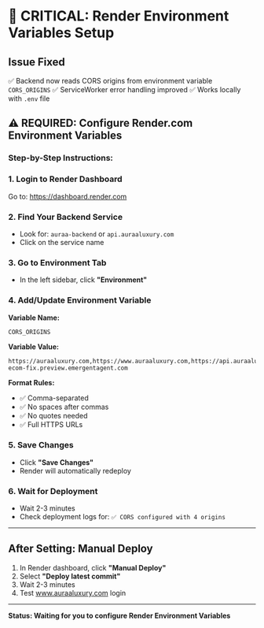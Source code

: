 # 🚨 CRITICAL: Render Environment Variables Setup

## Issue Fixed
✅ Backend now reads CORS origins from environment variable `CORS_ORIGINS`
✅ ServiceWorker error handling improved
✅ Works locally with `.env` file

## ⚠️ REQUIRED: Configure Render.com Environment Variables

### Step-by-Step Instructions:

### 1. Login to Render Dashboard
Go to: https://dashboard.render.com

### 2. Find Your Backend Service
- Look for: `auraa-backend` or `api.auraaluxury.com`
- Click on the service name

### 3. Go to Environment Tab
- In the left sidebar, click **"Environment"**

### 4. Add/Update Environment Variable

**Variable Name:**
```
CORS_ORIGINS
```

**Variable Value:**
```
https://auraaluxury.com,https://www.auraaluxury.com,https://api.auraaluxury.com,https://auraa-ecom-fix.preview.emergentagent.com
```

**Format Rules:**
- ✅ Comma-separated
- ✅ No spaces after commas
- ✅ No quotes needed
- ✅ Full HTTPS URLs

### 5. Save Changes
- Click **"Save Changes"**
- Render will automatically redeploy

### 6. Wait for Deployment
- Wait 2-3 minutes
- Check deployment logs for: `✅ CORS configured with 4 origins`

---

## After Setting: Manual Deploy

1. In Render dashboard, click **"Manual Deploy"**
2. Select **"Deploy latest commit"**
3. Wait 2-3 minutes
4. Test www.auraaluxury.com login

---

**Status: Waiting for you to configure Render Environment Variables**

